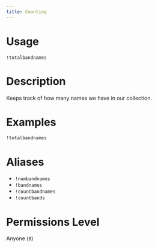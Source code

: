 ```yaml
---
title: Counting
---
```


# Usage

```
!totalbandnames
```

# Description

Keeps track of how many names we have in our collection.

# Examples

```
!totalbandnames
```

# Aliases

 - `!numbandnames`
 - `!bandnames`
 - `!countbandnames`
 - `!countbands`

# Permissions Level

Anyone (`0`)

